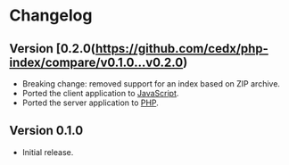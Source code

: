 # Changelog

## Version [0.2.0(https://github.com/cedx/php-index/compare/v0.1.0...v0.2.0)
- Breaking change: removed support for an index based on ZIP archive.
- Ported the client application to [JavaScript](https://developer.mozilla.org/en-US/docs/Web/JavaScript).
- Ported the server application to [PHP](https://www.php.net).

## Version 0.1.0
- Initial release.
